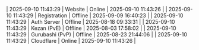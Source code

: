 | 2025-09-10 11:43:29 | Website | Online | 2025-09-10 11:43:26 |
| 2025-09-10 11:43:29 | Registration | Offline | 2025-09-09 16:40:23 |
| 2025-09-10 11:43:29 | Auth Server | Offline | 2025-08-18 09:33:31 |
| 2025-09-10 11:43:29 | Kezan (PvE) | Offline | 2025-08-03 17:58:02 |
| 2025-09-10 11:43:29 | Gurubashi (PvP) | Offline | 2025-08-23 21:44:06 |
| 2025-09-10 11:43:29 | Cloudflare | Online | 2025-09-10 11:43:26 |
